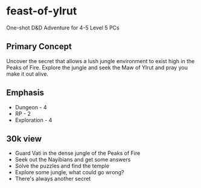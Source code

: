 # feast-of-ylrut

One-shot D&D Adventure for 4-5 Level 5 PCs

## Primary Concept
Uncover the secret that allows a lush jungle environment to exist high in the Peaks of Fire. Explore the jungle and seek the Maw of Ylrut and pray you make it out alive.

## Emphasis          
- Dungeon - 4
- RP - 2
- Exploration - 4

## 30k view
- Guard Vati in the dense jungle of the Peaks of Fire
- Seek out the Nayibians and get some answers
- Solve the puzzles and find the temple
- Explore some jungle, what could go wrong?
- There's always another secret
